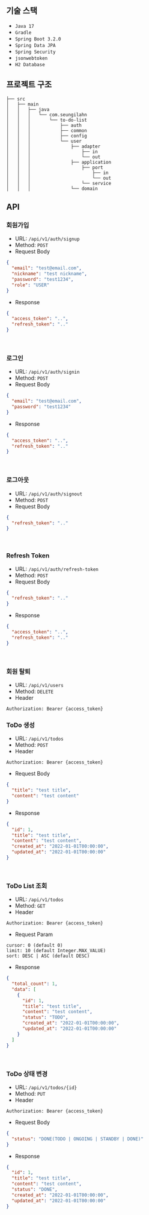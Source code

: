 ## 기술 스택
- `Java 17`
- `Gradle`
- `Spring Boot 3.2.0`
- `Spring Data JPA`
- `Spring Security`
- `jsonwebtoken`
- `H2 Database`

## 프로젝트 구조
```
├── src
│   ├── main
│   │   ├── java
│   │   │   └── com.seungilahn
│   │   │       └── to-do-list
│   │   │           ├── auth
│   │   │           ├── common
│   │   │           ├── config
│   │   │           └── user
│   │   │               ├── adapter
│   │   │                   ├── in
│   │   │                   └── out
│   │   │               ├── application
│   │   │                   ├── port
│   │   │                       ├── in
│   │   │                       └── out
│   │   │                   └── service
│   │   │               └── domain
```

## API
### 회원가입
- URL: `/api/v1/auth/signup`
- Method: `POST`
- Request Body
```json
{
  "email": "test@email.com",
  "nickname": "test nickname",
  "password": "test1234",
  "role": "USER"
}
```
- Response
```json
{
  "access_token": "..",
  "refresh_token": ".."
}
```

<br>

### 로그인
- URL: `/api/v1/auth/signin`
- Method: `POST`
- Request Body
```json
{
  "email": "test@email.com",
  "password": "test1234"
}
```
- Response
```json
{
  "access_token": "..",
  "refresh_token": ".."
}
```

<br>

### 로그아웃
- URL: `/api/v1/auth/signout`
- Method: `POST`
- Request Body
```json
{
  "refresh_token": ".."
}
```

<br>

### Refresh Token
- URL: `/api/v1/auth/refresh-token`
- Method: `POST`
- Request Body
```json
{
  "refresh_token": ".."
}
```
- Response
```json
{
  "access_token": "..",
  "refresh_token": ".."
}
```

<br>

### 회원 탈퇴
- URL: `/api/v1/users`
- Method: `DELETE`
- Header
```
Authorization: Bearer {access_token}
```

### ToDo 생성
- URL: `/api/v1/todos`
- Method: `POST`
- Header
```
Authorization: Bearer {access_token}
```
- Request Body
```json
{
  "title": "test title",
  "content": "test content"
}
```
- Response
```json
{
  "id": 1,
  "title": "test title",
  "content": "test content",
  "created_at": "2022-01-01T00:00:00",
  "updated_at": "2022-01-01T00:00:00"
}
```

<br>

### ToDo List 조회
- URL: `/api/v1/todos`
- Method: `GET`
- Header
```
Authorization: Bearer {access_token}
```
- Request Param
```
cursor: 0 (default 0)
limit: 10 (default Integer.MAX_VALUE)
sort: DESC | ASC (default DESC)
```
- Response
```json
{
  "total_count": 1,
  "data": [
    {
      "id": 1,
      "title": "test title",
      "content": "test content",
      "status": "TODO",
      "created_at": "2022-01-01T00:00:00",
      "updated_at": "2022-01-01T00:00:00"
    }
  ]
}
```

<br>

### ToDo 상태 변경
- URL: `/api/v1/todos/{id}`
- Method: `PUT`
- Header
```
Authorization: Bearer {access_token}
```
- Request Body
```json
{
  "status": "DONE(TODO | ONGOING | STANDBY | DONE)"
}
```
- Response
```json
{
  "id": 1,
  "title": "test title",
  "content": "test content",
  "status": "DONE",
  "created_at": "2022-01-01T00:00:00",
  "updated_at": "2022-01-01T00:00:00"
}
```